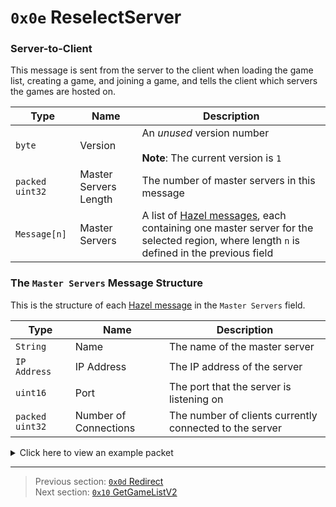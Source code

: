 # `0x0e` ReselectServer

### Server-to-Client

This message is sent from the server to the client when loading the game list, creating a game, and joining a game, and tells the client which servers the games are hosted on.

| Type | Name | Description |
| --- | --- | --- |
| `byte` | Version | An *unused* version number<br><br>**Note**: The current version is `1` |
| `packed uint32` | Master Servers Length | The number of master servers in this message |
| `Message[n]` | Master Servers | A list of [Hazel messages](../01_packet_structure/03_the_structure_of_a_hazel_message.md), each containing one master server for the selected region, where length `n` is defined in the previous field |

### The `Master Servers` Message Structure

This is the structure of each [Hazel message](../01_packet_structure/03_the_structure_of_a_hazel_message.md) in the `Master Servers` field.

| Type | Name | Description |
| --- | --- | --- |
| `String` | Name | The name of the master server |
| `IP Address` | IP Address | The IP address of the server |
| `uint16` | Port | The port that the server is listening on |
| `packed uint32` | Number of Connections | The number of clients currently connected to the server |

<details>
    <summary>Click here to view an example packet</summary>

```
00                                # Normal packet
7a000e                            # Hazel message (tag of 0x0e = ReselectServer)
    01                            # Version: 1
    06                            # Master Servers Length: 6
        110000                    # Hazel message (master server)  
            084d61737465722d34    # Name: Master-4
            c63a7339              # IP Address: 198.58.115.57
            0756                  # Port: 22023
            cb22                  # Number of Connections: 4427
        110000                    # Hazel message (master server)
            084d61737465722d33    # Name: Master-3
            2d4f284b              # IP Address: 45.79.40.75
            0756                  # Port: 22023
            a215                  # Number of Connections: 2722
        110000                    # Hazel message (master server)
            084d61737465722d36    # Name: Master-6
            2d4f0506              # IP Address: 45.79.5.6
            0756                  # Port: 22023
            bd25                  # Number of Connections: 4797
        110000                    # Hazel message (master server)
            084d61737465722d32    # Name: Master-2
            68ed87ba              # IP Address: 104.237.135.186
            0756                  # Port: 22023
            a414                  # Number of Connections: 2596
        110000                    # Hazel message (master server)
            084d61737465722d35    # Name: Master-5
            c63a6347              # IP Address: 198.58.99.71
            0756                  # Port: 22023
            c022                  # Number of Connections: 4416
        110000                    # Hazel message (master server)
            084d61737465722d31    # Name: Master-1
            3274012a              # IP Address: 50.116.1.42
            0756                  # Port: 22023
            ca1d                  # Number of Connections: 3786
```
</details>

---

> Previous section: [`0x0d` Redirect](13_redirect.md)<br>
> Next section: [`0x10` GetGameListV2](16_getgamelistv2.md)

